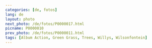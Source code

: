 ```yaml
---
categories: [de, fotos]
lang: de
layout: photo
next_photo: /de/fotos/P0000017.html
picname: P0000010
prev_photo: /de/fotos/P0000011.html
tags: [Album Action, Green Grass, Trees, Willys, Wilsonfontein]
---
```


